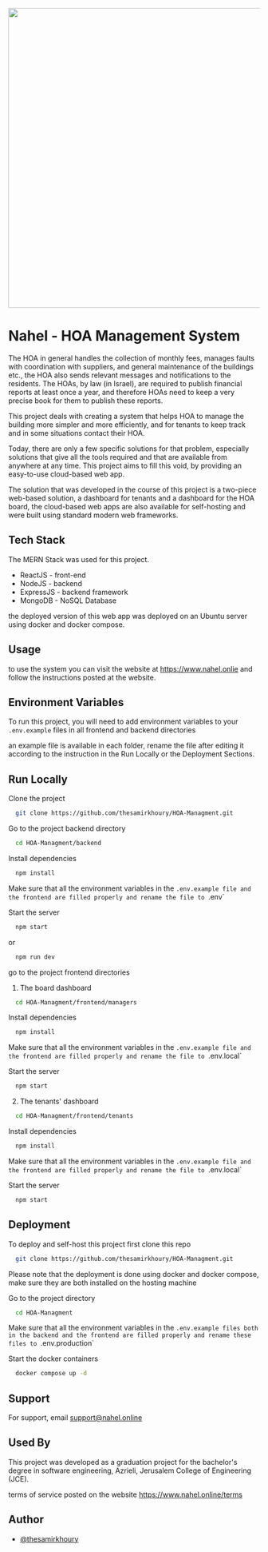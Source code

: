 
<p align="center">
  <img src="https://github.com/thesamirkhoury/HOA-Managment/assets/96683609/a8ede929-4347-45ec-9fcb-bf426b124348" width="600">
</p>


# Nahel - HOA Management System

The HOA in general handles the collection of monthly fees, manages faults with coordination with suppliers, and general maintenance of the buildings etc., the HOA also sends relevant messages and notifications to the residents.
The HOAs, by law (in Israel), are required to publish financial reports at least once a year, and therefore HOAs need to keep a very precise book for them to publish these reports.

This project deals with creating a system that helps HOA to manage the building more simpler and more efficiently, and for tenants to keep track and in some situations contact their HOA.

Today, there are only a few specific solutions for that problem, especially solutions that give all the tools required and that are available from anywhere at any time.
This project aims to fill this void, by providing an easy-to-use cloud-based web app.

The solution that was developed in the course of this project is a two-piece web-based solution, a dashboard for tenants and a dashboard for the HOA board, the cloud-based web apps are also available for self-hosting and were built using standard modern web frameworks.




## Tech Stack

The MERN Stack was used for this project.

- ReactJS - front-end
- NodeJS - backend
- ExpressJS - backend framework
- MongoDB - NoSQL Database

the deployed version of this web app was deployed on an Ubuntu server using docker and docker compose.


## Usage

to use the system you can visit the website at https://www.nahel.onlie and follow the instructions posted at the website.



## Environment Variables

To run this project, you will need to add environment variables to your `.env.example` files in all frontend and backend directories

an example file is available in each folder, rename the file after editing it according to the instruction in the Run Locally or the Deployment Sections.

## Run Locally

Clone the project

```bash
  git clone https://github.com/thesamirkhoury/HOA-Managment.git
```

Go to the project backend directory

```bash
  cd HOA-Managment/backend
```

Install dependencies

```bash
  npm install
```

Make sure that all the environment variables in the `.env.example file and the frontend are filled properly and rename the file to `.env`

Start the server

```bash
  npm start
```
or 
```bash
  npm run dev
```

go to the project frontend directories 

 1. The board dashboard

```bash
  cd HOA-Managment/frontend/managers
```
Install dependencies

```bash
  npm install
```

Make sure that all the environment variables in the `.env.example file and the frontend are filled properly and rename the file to `.env.local`

Start the server

```bash
  npm start
```

2. The tenants' dashboard
```bash
  cd HOA-Managment/frontend/tenants
```
Install dependencies

```bash
  npm install
```

Make sure that all the environment variables in the `.env.example file and the frontend are filled properly and rename the file to `.env.local`

Start the server

```bash
  npm start
```
## Deployment

To deploy and self-host this project first clone this repo

```bash
  git clone https://github.com/thesamirkhoury/HOA-Managment.git
```

Please note that the deployment is done using docker and docker compose, make sure they are both installed on the hosting machine

Go to the project directory

```bash
  cd HOA-Managment
```
Make sure that all the environment variables in the `.env.example files both in the backend and the frontend are filled properly and rename these files to `.env.production`


Start the docker containers

```bash
  docker compose up -d
```
## Support

For support, email support@nahel.online


## Used By

This project was developed as a graduation project for the bachelor's degree in software engineering, Azrieli, Jerusalem College of Engineering (JCE).

terms of service posted on the website https://www.nahel.online/terms


## Author

- [@thesamirkhoury](https://www.github.com/thesamirkhoury)

